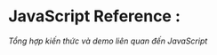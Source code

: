 # JavaScript Reference :

_Tổng hợp kiến thức và demo liên quan đến JavaScript_ 

<!-- link các bài viết hay :

- https://soaica.dev/index.php/2020/02/14/ten-goi-va-truong-hop-su-dung-cac-web-component-hay-gap/

- https://viblo.asia/p/tim-hieu-kien-thuc-co-ban-ve-api-maGK7A4Mlj2?fbclid=IwAR3fFepuj58hbZtVVpxWTG3afN9y-w21r1P_J0DU7d0NmNgTx_zdc4cl3AU


- https://growupcareer.com/2020/04/14/10-mo-hinh-kien-%E2%80%8B%E2%80%8Btruc-phan-mem-pho-bien/

- https://github.com/Asabeneh/30-Days-Of-Reac

- https://itviec.com/blog/software-architect-la-gi/

- http://laptoplinhkien.vn/san-pham/1615-thay-man-hinh-laptop-dell-vostro-5460-v5460.html

- https://4lap.vn/mua-ban-thay-the-man-hinh-laptop-dell-vostro-5460-5470.html -->
